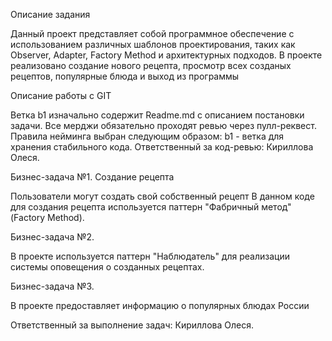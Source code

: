 Описание задания

Данный проект представляет собой программное обеспечение с использованием различных шаблонов проектирования, 
таких как Observer, Adapter, Factory Method и архитектурных подходов. 
В проекте реализовано создание нового рецепта, просмотр всех созданых рецептов, популярные блюда и выход из программы

Описание работы с GIT

Ветка b1 изначально содержит Readme.md с описанием постановки задачи. Все мерджи обязательно проходят ревью через пулл-реквест.
Правила нейминга выбран следующим образом: b1 - ветка для хранения стабильного кода. 
Ответственный за код-ревью: Кириллова Олеся.

Бизнес-задача №1. Создание рецепта

Пользователи могут создать свой собственный рецепт
В данном коде для создания рецепта используется паттерн "Фабричный метод" (Factory Method).

Бизнес-задача №2.

В проекте используется паттерн "Наблюдатель" для реализации системы оповещения о созданных рецептах.

Бизнес-задача №3. 

В проекте предоставляет информацию о популярных блюдах России 

Ответственный за выполнение задач: Кириллова Олеся.



